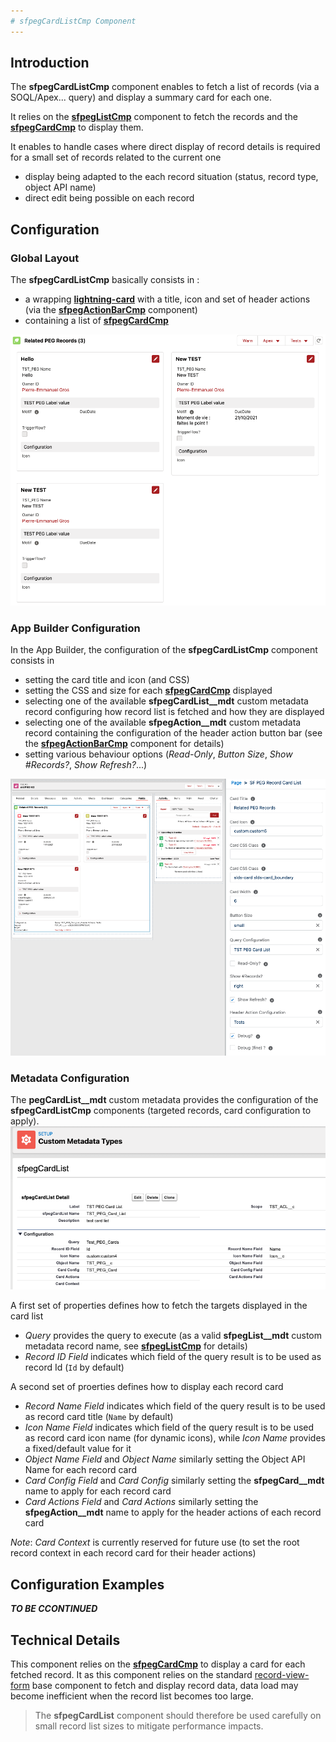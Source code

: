 ```yaml
---
# sfpegCardListCmp Component
---
```


## Introduction

The **sfpegCardListCmp** component enables to fetch a list of records (via a SOQL/Apex... query) and display
a summary card for each one.

It relies on the **[sfpegListCmp](/help/sfpegListCmp.md)** component to fetch the records and the
**[sfpegCardCmp](/help/sfpegCardCmp.md)** to display them.

It enables to handle cases where direct display of record details is required for a small set of records related
to the current one
* display being adapted to the each record situation (status, record type, object API name)
* direct edit being possible on each record


## Configuration

### Global Layout

The **sfpegCardListCmp** basically consists in :
* a wrapping **[lightning-card](https://developer.salesforce.com/docs/component-library/bundle/lightning-card/documentation)** 
with a title, icon and set of header actions (via the **[sfpegActionBarCmp](/help/sfpegActionBarCmp.md)** component)
* containing a list of **[sfpegCardCmp](/help/sfpegCardCmp.md)**

![Cards List](/media/sfpegCardList.png) 


### App Builder Configuration

In the App Builder, the configuration of the **sfpegCardListCmp** component consists in 
* setting the card title and icon (and CSS)
* setting the CSS and size for each **[sfpegCardCmp](/help/sfpegCardCmp.md)** displayed
* selecting one of the available **sfpegCardList__mdt** custom metadata record configuring
how record list is fetched and how they are displayed
* selecting one of the available **sfpegAction__mdt** custom metadata record containing the 
configuration of the header action button bar (see the **[sfpegActionBarCmp](/help/sfpegActionBarCmp.md)** component for details)
* setting various behaviour options (_Read-Only_, _Button Size_, _Show #Records?_, _Show Refresh?_...)

![Record Card List Configuration](/media/sfpegCardListConfig.png)


### Metadata Configuration

The **pegCardList__mdt** custom metadata provides the configuration of the **sfpegCardListCmp** components
(targeted records, card configuration to apply).<br/>
![Record Card List Metadata Configuration](/media/sfpegCardListMeta.png)

A first set of properties defines how to fetch the targets displayed in the card list
* _Query_ provides the query to execute (as a valid **sfpegList__mdt** custom metadata record name,
see **[sfpegListCmp](/help/sfpegListCmp.md)** for details)
* _Record ID Field_ indicates which field of the query result is to be used as record Id (`Id` by default)

A second set of proerties defines how to display each record card
* _Record Name Field_ indicates which field of the query result is to be used as record card title
(`Name` by default)
* _Icon Name Field_ indicates which field of the query result is to be used as record card icon name 
(for dynamic icons), while _Icon Name_ provides a fixed/default value for it 
* _Object Name Field_ and _Object Name_ similarly setting the Object API Name for each record card
* _Card Config Field_ and _Card Config_ similarly setting the **sfpegCard__mdt** name to apply for each record card
* _Card Actions Field_ and _Card Actions_ similarly setting the **sfpegAction__mdt** name to apply for the
header actions of each record card

_Note_: _Card Context_ is currently reserved for future use (to set the root record context in each record card for
their header actions)


## Configuration Examples

***TO BE CCONTINUED***


## Technical Details

This component relies on the **[sfpegCardCmp](/help/sfpegCardCmp.md)** to display a card for each fetched record.
It as this component relies on the standard
[record-view-form](https://developer.salesforce.com/docs/component-library/bundle/lightning-record-view-form/documentation)
base component to fetch and display record data, data load may become inefficient when the record list
becomes too large.
> The **sfpegCardList** component should therefore be used carefully on small record list sizes to mitigate performance impacts.